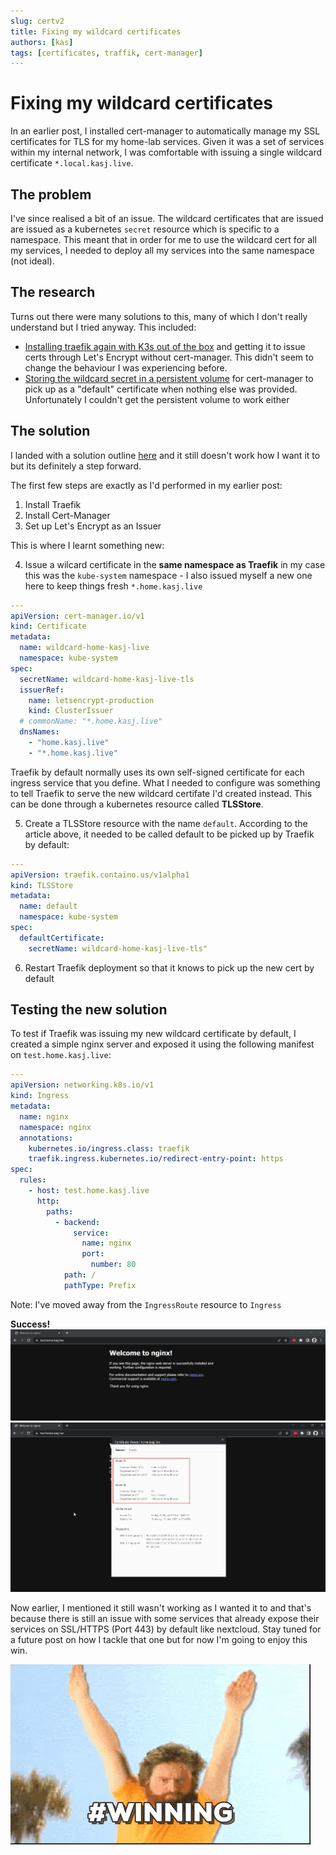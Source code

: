 ```yaml
---
slug: certv2
title: Fixing my wildcard certificates
authors: [kas]
tags: [certificates, traffik, cert-manager]
---
```


# Fixing my wildcard certificates

In an earlier post, I installed cert-manager to automatically manage my SSL certificates for TLS for my home-lab services. Given it was a set of services within my internal network, I was comfortable with issuing a single wildcard certificate `*.local.kasj.live`. 

## The problem

I've since realised a bit of an issue. The wildcard certificates that are issued are issued as a kubernetes `secret` resource which is specific to a namespace. This meant that in order for me to use the wildcard cert for all my services, I needed to deploy all my services into the same namespace (not ideal). 

## The research

Turns out there were many solutions to this, many of which I don't really understand but I tried anyway. This included:

* [Installing traefik again with K3s out of the box](https://major.io/2021/08/16/wildcard-letsencrypt-certificates-traefik-cloudflare/) and getting it to issue certs through Let's Encrypt without cert-manager. This didn't seem to change the behaviour I was experiencing before.
* [Storing the wildcard secret in a persistent volume](https://lachlan.io/blog/using-wildcard-certificates-with-traefik-and-k3s) for cert-manager to pick up as a "default" certificate when nothing else was provided. Unfortunately I couldn't get the persistent volume to work either

## The solution

I landed with a solution outline [here](https://itobey.dev/wildcard-certificates-dns-challenges-and-traefik-in-kubernetes/) and it still doesn't work how I want it to but its definitely a step forward. 

The first few steps are exactly as I'd performed in my earlier post:

1. Install Traefik
2. Install Cert-Manager
3. Set up Let's Encrypt as an Issuer

This is where I learnt something new:

4. Issue a wilcard certificate in the **same namespace as Traefik** in my case this was the `kube-system` namespace - I also issued myself a new one here to keep things fresh `*.home.kasj.live`

```yaml title="/home-lab/cluster-setup/cert-manager/wildcard-cert.yaml"
---
apiVersion: cert-manager.io/v1
kind: Certificate
metadata:
  name: wildcard-home-kasj-live
  namespace: kube-system
spec:
  secretName: wildcard-home-kasj-live-tls
  issuerRef:
    name: letsencrypt-production
    kind: ClusterIssuer
  # commonName: "*.home.kasj.live"
  dnsNames:
    - "home.kasj.live"
    - "*.home.kasj.live"
```

Traefik by default normally uses its own self-signed certificate for each ingress service that you define. What I needed to configure was something to tell Traefik to serve the new wildcard certifate I'd created instead. This can be done through a kubernetes resource called **TLSStore**. 

5. Create a TLSStore resource with the name  `default`. According to the article above, it needed to be called default to be picked up by Traefik by default:

```yaml title="/home-lab/cluster-setup/cert-manager/tls-store.yaml"
---
apiVersion: traefik.containo.us/v1alpha1
kind: TLSStore
metadata:
  name: default
  namespace: kube-system
spec:
  defaultCertificate:
    secretName: wildcard-home-kasj-live-tls"
```

6. Restart Traefik deployment so that it knows to pick up the new cert by default

## Testing the new solution

To test if Traefik was issuing my new wildcard certificate by default, I created a simple nginx server and exposed it using the following manifest on `test.home.kasj.live`:

```yaml title="//home-lab/prod-apps/nginx/ingress.yaml"
---
apiVersion: networking.k8s.io/v1
kind: Ingress
metadata:
  name: nginx
  namespace: nginx
  annotations:
    kubernetes.io/ingress.class: traefik
    traefik.ingress.kubernetes.io/redirect-entry-point: https
spec:
  rules:
    - host: test.home.kasj.live
      http:
        paths:
          - backend:
              service:
                name: nginx
                port:
                  number: 80
            path: /
            pathType: Prefix
```

Note: I've moved away from the `IngressRoute` resource to `Ingress`

**Success!**
![nginx](nginx.png)
![nginx2](nginx2.png)

Now earlier, I mentioned it still wasn't working as I wanted it to and that's because there is still an issue with some services that already expose their services on SSL/HTTPS (Port 443) by default like nextcloud. Stay tuned for a future post on how I tackle that one but for now I'm going to enjoy this win.

![winning](winning.gif)